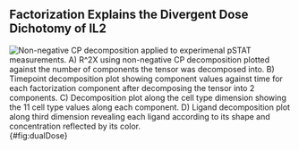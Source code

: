 ## Factorization Explains the Divergent Dose Dichotomy of IL2


![**Non-negative CP decomposition applied to experimenal pSTAT measurements.** A) $R^2X$ using non-negative CP decomposition plotted against the number of components the tensor was decomposed into. B) Timepoint decomposition plot showing component values against time for each factorization component after decomposing the tensor into 2 components. C) Decomposition plot along the cell type dimension showing the 11 cell type values along each component. D) Ligand decomposition plot along third dimension revealing each ligand according to its shape and concentration reflected by its color.](./Figures/figure4.svg){#fig:dualDose}

